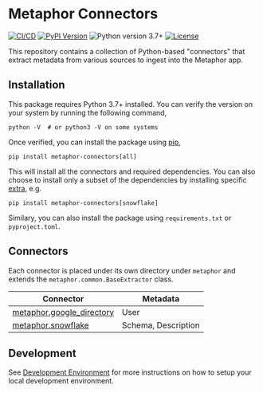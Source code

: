 # Metaphor Connectors

[![CI/CD](https://github.com/MetaphorData/connectors/actions/workflows/cicd.yml/badge.svg)](https://github.com/MetaphorData/connectors/actions/workflows/cicd.yml)
[![PyPI Version](https://img.shields.io/pypi/v/metaphor-connectors)](https://pypi.org/project/metaphor-connectors/)
![Python version 3.7+](https://img.shields.io/badge/python-3.7%2B-blue)
[![License](https://img.shields.io/github/license/MetaphorData/connectors)](https://github.com/MetaphorData/connectors/blob/master/LICENSE)

This repository contains a collection of Python-based "connectors" that extract metadata from various sources to ingest into the Metaphor app.

## Installation

This package requires Python 3.7+ installed. You can verify the version on your system by running the following command,

```shell
python -V  # or python3 -V on some systems
```

Once verified, you can install the package using [pip](https://docs.python.org/3/installing/index.html),

```shell
pip install metaphor-connectors[all]
```

This will install all the connectors and required dependencies. You can also choose to install only a subset of the dependencies by installing specific [extra](https://packaging.python.org/tutorials/installing-packages/#installing-setuptools-extras), e.g.

```shell
pip install metaphor-connectors[snowflake]
```

Similary, you can also install the package using `requirements.txt` or `pyproject.toml`.

## Connectors

Each connector is placed under its own directory under `metaphor` and extends the `metaphor.common.BaseExtractor` class.

| Connector | Metadata  |
| --------- | --------- |  
| [metaphor.google_directory](metaphor/google_directory/README.md) | User |
| [metaphor.snowflake](metaphor/snowflake/README.md) | Schema, Description |

## Development

See [Development Environment](docs/develop.md) for more instructions on how to setup your local development environment.
